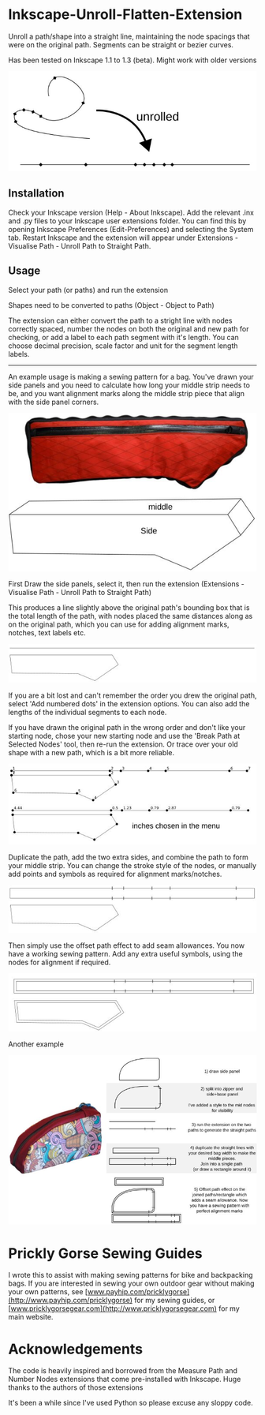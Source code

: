 # Inkscape-Unroll-Flatten-Extension

Unroll a path/shape into a straight line, maintaining the node spacings that were on the original path. Segments can be straight or bezier curves.

Has been tested on Inkscape 1.1 to 1.3 (beta). Might work with older versions


![](images/summary.jpeg)

## Installation

Check your Inkscape version (Help - About Inkscape). Add the relevant .inx and .py files to your Inkscape user extensions folder. You can find this by opening Inkscape Preferences (Edit-Preferences) and selecting the System tab. Restart Inkscape and the extension will appear under Extensions - Visualise Path - Unroll Path to Straight Path.

## Usage

Select your path (or paths) and run the extension

Shapes need to be converted to paths (Object - Object to Path)

The extension can either convert the path to a stright line with nodes correctly spaced, number the nodes on both the original and new path for checking, or add a label to each path segment with it's length. You can choose decimal precision, scale factor and unit for the segment length labels.

------------------------------------------------------------------------

An example usage is making a sewing pattern for a bag. You've drawn your side panels and you need to calculate how long your middle strip needs to be, and you want alignment marks along the middle strip piece that align with the side panel corners.

![](images/bag.jpeg)

First Draw the side panels, select it, then run the extension (Extensions - Visualise Path - Unroll Path to Straight Path)

This produces a line slightly above the original path's bounding box that is the total length of the path, with nodes placed the same distances along as on the original path, which you can use for adding alignment marks, notches, text labels etc.

![](images/unrolled.jpeg)

If you are a bit lost and can't remember the order you drew the original path, select 'Add numbered dots' in the extension options. You can also add the lengths of the individual segments to each node.

If you have drawn the original path in the wrong order and don't like your starting node, chose your new starting node and use the 'Break Path at Selected Nodes' tool, then re-run the extension. Or trace over your old shape with a new path, which is a bit more reliable.

![](images/numbered.jpeg)

Duplicate the path, add the two extra sides, and combine the path to form your middle strip. You can change the stroke style of the nodes, or manually add points and symbols as required for alignment marks/notches.

![](images/unrolled_strip.jpeg)

Then simply use the offset path effect to add seam allowances. You now have a working sewing pattern. Add any extra useful symbols, using the nodes for alignment if required.

![](images/offset.jpeg)

Another example

![](images/example2.jpeg)

# Prickly Gorse Sewing Guides

I wrote this to assist with making sewing patterns for bike and backpacking bags. If you are interested in sewing your own outdoor gear without making your own patterns, see [www.payhip.com/pricklygorse](http://www.payhip.com/pricklygorse) for my sewing guides, or [www.pricklygorsegear.com](http://www.pricklygorsegear.com) for my main website.

# Acknowledgements

The code is heavily inspired and borrowed from the Measure Path and Number Nodes extensions that come pre-installed with Inkscape. Huge thanks to the authors of those extensions

It's been a while since I've used Python so please excuse any sloppy code.
